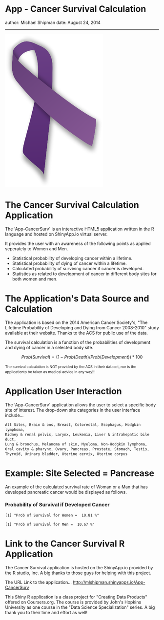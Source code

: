 App - Cancer Survival Calculation
========================================================
author: Michael Shipman
date: August 24, 2014 
***

![alt text](www/Purple_ribbon_svg.png)

The Cancer Survival Calculation Application
========================================================
The 'App-CancerSurv' is an interactive HTML5 application written in the R language and hosted on ShinyApp.io virtual server. 

It provides the user with an awareness of the following points as applied seperately to Women and Men.
- Statistical probability of developing cancer within a lifetime.
- Statistical probability of dying of cancer within a lifetime.
- Calculated probability of surviving cancer if cancer is developed.
- Statistics as related to development of cancer in different body sites for both women and men.

The Application's Data Source and Calculation
========================================================
The application is based on the 2014 American Cancer Society's, "The Lifetime Probability of Developing and Dying from Cancer 2008-2010" study available at their website.  Thanks to the ACS for public use of the data.  

The survival calculation is a function of the probabilities of development and dying of cancer in a selected body site.  

$$Prob(Survival) = (1 - Prob(Death)/Prob(Development))*100%$$   

<small>The survival calculation is NOT provided by the ACS in their dataset, nor is the applicationto be taken as medical advice in any way!!!</small>

Application User Interaction
========================================================
The 'App-CancerSurv' application allows the user to select a specific body site of interest. The drop-down site categories in the user interface include... 

```
All Sites, Brain & ons, Breast, Colorectal, Esophagus, Hodgkin lymphoma, 
Kidney & renal pelvis, Larynx, Leukemia, Liver & intrahepatic bile duct, 
Lung & bronchus, Melanoma of skin, Myeloma, Non-Hodgkin lymphoma, 
Oral cavity & pharynx, Ovary, Pancreas, Prostate, Stomach, Testis, 
Thyroid, Urinary bladder, Uterine cervix, Uterine corpus
```

Example: Site Selected = Pancrease
========================================================
An example of the calculated survival rate of Woman or a Man that has developed pancreatic cancer would be displayed as follows.  

### Probability of Survival if Developed Cancer

```
[1] "Prob of Survival for Women =  10.81 %"
```

```
[1] "Prob of Survival for Men =  10.67 %"
```

Link to the Cancer Survival R Application
========================================================
The Cancer Survival application is hosted on the ShinyApp.io provided by the R studio, Inc. A big thanks to those guys for helping with this project.  

The URL Link to the application...
http://mlshipman.shinyapps.io/App-CancerSurv  

This Shiny R application is a class project for "Creating Data Products" offered on Coursera.org.  The course is provided by John's Hopkins University as one course in the "Data Science Specialization" series.  A big thank you to their time and effort as well!


